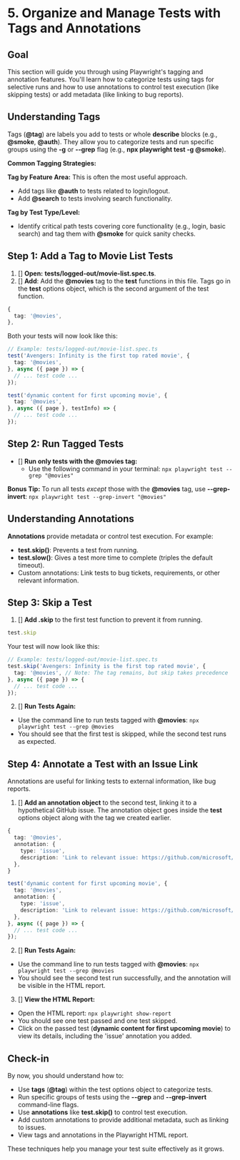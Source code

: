 # 5. Organize and Manage Tests with Tags and Annotations

## Goal

This section will guide you through using Playwright's tagging and annotation features. You'll learn how to categorize tests using tags for selective runs and how to use annotations to control test execution (like skipping tests) or add metadata (like linking to bug reports).

## Understanding Tags

Tags (**@tag**) are labels you add to tests or whole **describe** blocks (e.g., **@smoke**, **@auth**). They allow you to categorize tests and run specific groups using the **-g** or **--grep** flag (e.g., **npx playwright test -g @smoke**).

**Common Tagging Strategies:**

**Tag by Feature Area:** This is often the most useful approach.
  * Add tags like **@auth** to tests related to login/logout.
  * Add **@search** to tests involving search functionality.
  
**Tag by Test Type/Level:**
  * Identify critical path tests covering core functionality (e.g., login, basic search) and tag them with **@smoke** for quick sanity checks.

## Step 1: Add a Tag to Movie List Tests

1. [] **Open:** **tests/logged-out/movie-list.spec.ts**.
2. [] **Add**: Add the **@movies** tag to the **test** functions in this file. Tags go in the **test** options object, which is the second argument of the test function.

```ts
{
  tag: '@movies',
},
```

Both your tests will now look like this:

```ts
// Example: tests/logged-out/movie-list.spec.ts
test('Avengers: Infinity is the first top rated movie', {
  tag: '@movies',
}, async ({ page }) => {
  // ... test code ...
});

test('dynamic content for first upcoming movie', {
  tag: '@movies',
}, async ({ page }, testInfo) => {
  // ... test code ...
});
```

## Step 2: Run Tagged Tests

- [] **Run only tests with the **@movies** tag:**
  * Use the following command in your terminal: `npx playwright test --grep "@movies"`

**Bonus Tip:** To run all tests *except* those with the **@movies** tag, use **--grep-invert**: `npx playwright test --grep-invert "@movies"`

## Understanding Annotations

**Annotations** provide metadata or control test execution. For example:
* **test.skip()**: Prevents a test from running.
* **test.slow()**: Gives a test more time to complete (triples the default timeout).
* Custom annotations: Link tests to bug tickets, requirements, or other relevant information.

## Step 3: Skip a Test

1. [] **Add .skip** to the first test function to prevent it from running.

```ts
test.skip
```
Your test will now look like this:

```ts
// Example: tests/logged-out/movie-list.spec.ts
test.skip('Avengers: Infinity is the first top rated movie', {
  tag: '@movies', // Note: The tag remains, but skip takes precedence
}, async ({ page }) => {
  // ... test code ...
});
```

2. [] **Run Tests Again:**
  * Use the command line to run tests tagged with **@movies**: `npx playwright test --grep @movies`
  * You should see that the first test is skipped, while the second test runs as expected.

## Step 4: Annotate a Test with an Issue Link

Annotations are useful for linking tests to external information, like bug reports.

1. [] **Add an annotation object** to the second test, linking it to a hypothetical GitHub issue. The annotation object goes inside the **test** options object along with the tag we created earlier.

```ts
{
  tag: '@movies',
  annotation: {
    type: 'issue',
    description: 'Link to relevant issue: https://github.com/microsoft/playwright/issues/23180',
  },
}
```

```ts
test('dynamic content for first upcoming movie', {
  tag: '@movies',
  annotation: {
    type: 'issue',
    description: 'Link to relevant issue: https://github.com/microsoft/playwright/issues/23180',
  },
}, async ({ page }) => {
  // ... test code ...
});
```

2. [] **Run Tests Again:**
  * Use the command line to run tests tagged with **@movies**: `npx playwright test --grep @movies`
  * You should see the second test run successfully, and the annotation will be visible in the HTML report.

3. [] **View the HTML Report:**
  * Open the HTML report: `npx playwright show-report`
  * You should see one test passed and one test skipped.
  * Click on the passed test (**dynamic content for first upcoming movie**) to view its details, including the 'issue' annotation you added.

## Check-in

By now, you should understand how to:
* Use **tags** (**@tag**) within the test options object to categorize tests.
* Run specific groups of tests using the **--grep** and **--grep-invert** command-line flags.
* Use **annotations** like **test.skip()** to control test execution.
* Add custom annotations to provide additional metadata, such as linking to issues.
* View tags and annotations in the Playwright HTML report.

These techniques help you manage your test suite effectively as it grows.
